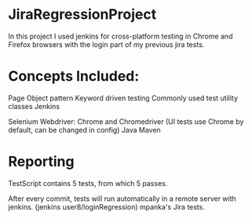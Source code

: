 # JiraRegressionProject

In this project I used jenkins for cross-platform testing in Chrome and Firefox browsers
with the login part of my previous jira tests.

# Concepts Included:

Page Object pattern
Keyword driven testing
Commonly used test utility classes
Jenkins

Selenium Webdriver: Chrome and Chromedriver (UI tests use Chrome by default, can be changed in config)
Java
Maven

# Reporting
 
TestScript contains 5 tests, from which 5 passes.

After every commit, tests will run automatically in a remote server with jenkins. (jenkins user8/loginRegression) mpanka's Jira tests.